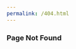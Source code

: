 ```yaml
---
permalink: /404.html
---
```


<!DOCTYPE html>
<html lang="en-gb">
<head>

<meta charset="UTF-8" />
<meta name="viewport" content="width=device-width, initial-scale=1" />
<link rel="icon" type="image/png" href="media/assets/icons/tjhcomp_favicon.png"/>

<title>TJHComp | Page Not Found</title>

<link rel="stylesheet" href="https://cdnjs.cloudflare.com/ajax/libs/font-awesome/4.7.0/css/font-awesome.min.css" />

</head>
<body>

<h3>Page Not Found</h3>

</body>
</html>
